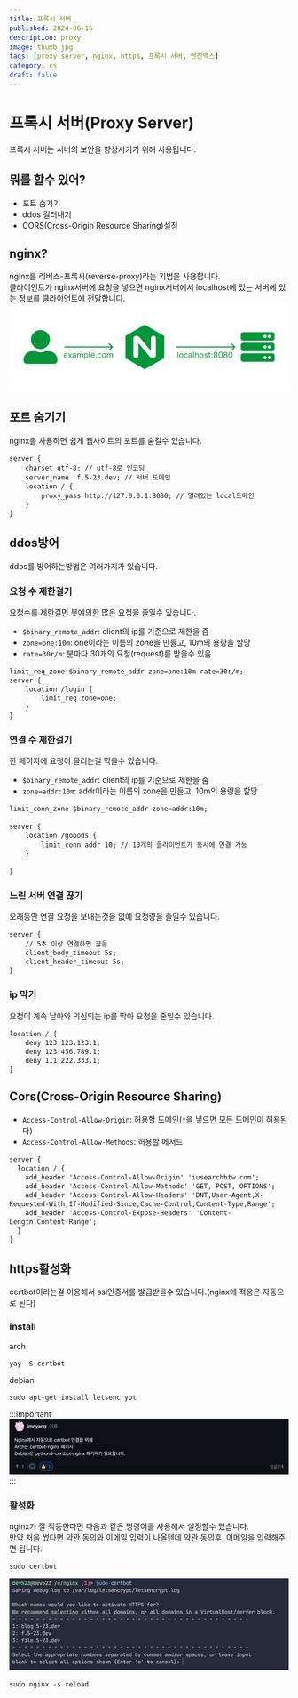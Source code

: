 ```yaml
---
title: 프록시 서버
published: 2024-06-16
description: proxy
image: thumb.jpg
tags: [proxy server, nginx, https, 프록시 서버, 엔진액스]
category: cs
draft: false
---
```

# 프록시 서버(Proxy Server)
프록시 서버는 서버의 보안을 향상시키기 위해 사용됩니다.

## 뭐를 할수 있어?
- 포트 숨기기
- ddos 걸러내기
- CORS(Cross-Origin Resource Sharing)설정

## nginx?
nginx를 리버스-프록시(reverse-proxy)라는 기법을 사용합니다.<br/>
클라이언트가 nginx서버에 요청을 넣으면 nginx서버에서 localhost에 있는 서버에 있는 정보를 클라이언트에 전달합니다.
![alt text](image.png)

## 포트 숨기기
nginx를 사용하면 쉽게 웹사이트의 포트를 숨길수 있습니다.
```
server {
    charset utf-8; // utf-8로 인코딩
    server_name  f.5-23.dev; // 서버 도메인
    location / {
        proxy_pass http://127.0.0.1:8080; // 열려있는 local도메인
    }
}
```

## ddos방어
ddos를 방어하는방법은 여러가지가 있습니다.

### 요청 수 제한걸기
요청수를 제한걸면 봇에의한 많은 요청을 줄일수 있습니다.
- `$binary_remote_addr`: client의 ip를 기준으로 제한을 줌
- `zone=one:10m`: one이라는 이름의 zone을 만들고, 10m의 용량을 할당
- `rate=30r/m`: 분마다 30개의 요청(request)를 받을수 있음
```
limit_req_zone $binary_remote_addr zone=one:10m rate=30r/m;
server {
    location /login {
        limit_req zone=one;
    }
}
```

### 연결 수 제한걸기
한 페이지에 요청이 몰리는걸 막을수 있습니다.
- `$binary_remote_addr`: client의 ip를 기준으로 제한을 줌
- `zone=addr:10m`: addr이라는 이름의 zone을 만들고, 10m의 용량을 할당
```
limit_conn_zone $binary_remote_addr zone=addr:10m;

server {
    location /gooods {
        limit_conn addr 10; // 10개의 클라이언트가 동시에 연결 가능
    }

}
```

### 느린 서버 연결 끊기
오래동안 연결 요청을 보내는것을 없에 요청량을 줄일수 있습니다.
```
server {
    // 5초 이상 연결하면 끊음
    client_body_timeout 5s;
    client_header_timeout 5s;
}
```

### ip 막기
요청이 계속 날아와 의심되는 ip를 막아 요청을 줄일수 있습니다.
```
location / {
    deny 123.123.123.1;
    deny 123.456.789.1;
    deny 111.222.333.1;
}
```

## Cors(Cross-Origin Resource Sharing)
- `Access-Control-Allow-Origin`: 허용할 도메인(`*`을 넣으면 모든 도메인이 허용된다)
- `Access-Control-Allow-Methods`: 허용할 메서드
```
server {
  location / {
    add_header 'Access-Control-Allow-Origin' 'iusearchbtw.com';
    add_header 'Access-Control-Allow-Methods' 'GET, POST, OPTIONS';
    add_header 'Access-Control-Allow-Headers' 'DNT,User-Agent,X-Requested-With,If-Modified-Since,Cache-Control,Content-Type,Range';
    add_header 'Access-Control-Expose-Headers' 'Content-Length,Content-Range';
  }
}
```

## https활성화
certbot이라는걸 이용해서 ssl인증서를 발급받을수 있습니다.(nginx에 적용은 자동으로 된다)

### install
arch
```shell
yay -S certbot
```

debian
```shell
sudo apt-get install letsencrypt
```
:::important
![](cert.jpg)
:::

### 활성화
nginx가 잘 작동한다면 다음과 같은 명령어를 사용해서 설정할수 있습니다.<br>
만약 처음 썼다면 약관 동의와 이메일 입력이 나올텐데 약관 동의후, 이메일을 입력해주면 됩니다.<br>
```
sudo certbot
```

![대충 이런식으로 뜰텐데 여기서 원하는거 선택하면 ssl인증서 발급후, nginx파일 수정해줌](image-1.png)
```shell
sudo nginx -s reload
```